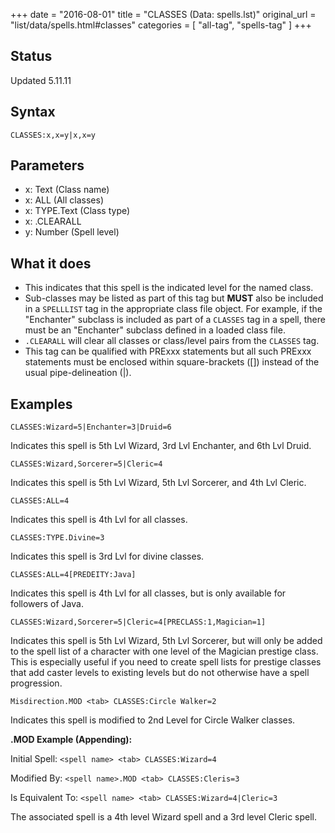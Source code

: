 +++
date = "2016-08-01"
title = "CLASSES (Data: spells.lst)"
original_url = "list/data/spells.html#classes"
categories = [ "all-tag", "spells-tag" ]
+++

## Status

Updated 5.11.11

## Syntax

`CLASSES:x,x=y|x,x=y`

## Parameters

-   x: Text (Class name)
-   x: ALL (All classes)
-   x: TYPE.Text (Class type)
-   x: .CLEARALL
-   y: Number (Spell level)



What it does
------------

-   This indicates that this spell is the indicated level for the
    named class.
-   Sub-classes may be listed as part of this tag but **MUST** also be
    included in a `SPELLLIST` tag in the appropriate class file object.
    For example, if the "Enchanter" subclass is included as part of a
    `CLASSES` tag in a spell, there must be an "Enchanter" subclass
    defined in a loaded class file.
-   `.CLEARALL` will clear all classes or class/level pairs from the
    `CLASSES` tag.
-   This tag can be qualified with PRExxx statements but all such PRExxx
    statements must be enclosed within square-brackets (\[\]) instead of
    the usual pipe-delineation (|).

Examples
--------

`CLASSES:Wizard=5|Enchanter=3|Druid=6`

Indicates this spell is 5th Lvl Wizard, 3rd Lvl Enchanter, and 6th Lvl
Druid.

`CLASSES:Wizard,Sorcerer=5|Cleric=4`

Indicates this spell is 5th Lvl Wizard, 5th Lvl Sorcerer, and 4th Lvl
Cleric.

`CLASSES:ALL=4`

Indicates this spell is 4th Lvl for all classes.

`CLASSES:TYPE.Divine=3`

Indicates this spell is 3rd Lvl for divine classes.

`CLASSES:ALL=4[PREDEITY:Java]`

Indicates this spell is 4th Lvl for all classes, but is only available
for followers of Java.

`CLASSES:Wizard,Sorcerer=5|Cleric=4[PRECLASS:1,Magician=1]`

Indicates this spell is 5th Lvl Wizard, 5th Lvl Sorcerer, but will only
be added to the spell list of a character with one level of the Magician
prestige class. This is especially useful if you need to create spell
lists for prestige classes that add caster levels to existing levels but
do not otherwise have a spell progression.

`Misdirection.MOD <tab> CLASSES:Circle Walker=2`

Indicates this spell is modified to 2nd Level for Circle Walker classes.

**.MOD Example (Appending):**

Initial Spell: `<spell name> <tab> CLASSES:Wizard=4`

Modified By: `<spell name>.MOD <tab> CLASSES:Cleris=3`

Is Equivalent To: `<spell name> <tab> CLASSES:Wizard=4|Cleric=3`

The associated spell is a 4th level Wizard spell and a 3rd level Cleric
spell.

